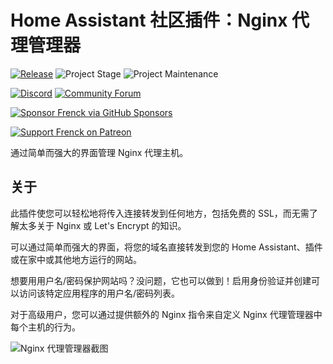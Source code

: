 # Home Assistant 社区插件：Nginx 代理管理器

[![Release][release-shield]][release] ![Project Stage][project-stage-shield] ![Project Maintenance][maintenance-shield]

[![Discord][discord-shield]][discord] [![Community Forum][forum-shield]][forum]

[![Sponsor Frenck via GitHub Sponsors][github-sponsors-shield]][github-sponsors]

[![Support Frenck on Patreon][patreon-shield]][patreon]

通过简单而强大的界面管理 Nginx 代理主机。

## 关于

此插件使您可以轻松地将传入连接转发到任何地方，包括免费的 SSL，而无需了解太多关于 Nginx 或 Let's Encrypt 的知识。

可以通过简单而强大的界面，将您的域名直接转发到您的 Home Assistant、插件或在家中或其他地方运行的网站。

想要用用户名/密码保护网站吗？没问题，它也可以做到！启用身份验证并创建可以访问该特定应用程序的用户名/密码列表。

对于高级用户，您可以通过提供额外的 Nginx 指令来自定义 Nginx 代理管理器中每个主机的行为。

![Nginx 代理管理器截图][screenshot]

[discord-shield]: https://img.shields.io/discord/478094546522079232.svg
[discord]: https://discord.me/hassioaddons
[forum-shield]: https://img.shields.io/badge/community-forum-brightgreen.svg
[forum]: https://community.home-assistant.io/t/home-assistant-community-add-on-nginx-proxy-manager/111830?u=frenck
[github-sponsors-shield]: https://frenck.dev/wp-content/uploads/2019/12/github_sponsor.png
[github-sponsors]: https://github.com/sponsors/frenck
[maintenance-shield]: https://img.shields.io/maintenance/yes/2024.svg
[patreon-shield]: https://frenck.dev/wp-content/uploads/2019/12/patreon.png
[patreon]: https://www.patreon.com/frenck
[project-stage-shield]: https://img.shields.io/badge/project%20stage-experimental-yellow.svg
[release-shield]: https://img.shields.io/badge/version-v1.0.1-blue.svg
[release]: https://github.com/hassio-addons/addon-nginx-proxy-manager/tree/v1.0.1
[screenshot]: https://github.com/hassio-addons/addon-nginx-proxy-manager/raw/main/images/screenshot.gif